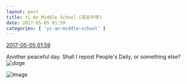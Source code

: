 ```yaml
---
layout: post
title: Yi An Middle School (易安中学)
date: 2017-05-05 01:59
categories: [ 'yi-an-middle-school' ]
---
```


<div class="weibo-info">
  <a href="http://weibo.com/6074218720/F1CvCAP6H">2017-05-05 01:59</a>
</div>

Another peaceful day. Shall I repost People's Daily, or something else? ![doge](http://img.t.sinajs.cn/t4/appstyle/expression/ext/normal/b6/doge_org.gif)

<!-- more -->

![Image](http://wx1.sinaimg.cn/mw690/006D4NLGgy1ff9vb98m5mj30bi0biaao.jpg)

